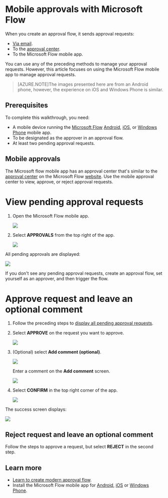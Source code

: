 <properties
    pageTitle="Use mobile devices to approve requests | Microsoft Flow"
    description="Use mobile devices to approve requests created in Microsoft Flow"
    services=""
    suite="flow"
    documentationCenter="na"
    authors="msftman"
    manager="anneta"
    editor=""
    tags=""/>

<tags
    ms.service="flow"
    ms.devlang="na"
    ms.topic="article"
    ms.tgt_pltfrm="na"
    ms.workload="na"
    ms.date="06/10/2017"
    ms.author="deonhe"/>

# Mobile approvals with Microsoft Flow

When you create an approval flow, it sends approval requests:

- [Via email](./modern-approvals.md/#from-email).
- To the [approval center](./modern-approvals.md/#from-the-approvals-center).
- To the Microsoft Flow mobile app.

You can use any of the preceding methods to manage your approval requests. However, this article focuses on using the Microsoft Flow mobile app to manage approval requests.

>[AZURE.NOTE]The images presented here are from an Android phone, however, the experience on iOS and Windows Phone is similar.

## Prerequisites

To complete this walkthrough, you need:

- A mobile device running the [Microsoft Flow](https://flow.microsoft.com) [Android](https://aka.ms/flowmobiledocsandroid), [iOS](https://aka.ms/flowmobiledocsios), or [Windows Phone](https://aka.ms/flowmobilewindows) mobile app.
- To be designated as the approver in an approval flow.
- At least two pending approval requests.

## Mobile approvals

The Microsoft flow mobile app has an approval center that's similar to the [approval center](https://flow.microsoft.com/manage/approvals/received) on the Microsoft Flow [website](https://flow.microsoft.com). Use the mobile approval center to view, approve, or reject approval requests.

# View pending approval requests

1. Open the Microsoft Flow mobile app.

    ![](./media/mobile-approvals/open-app.png)

1. Select **APPROVALS** from the top right of the app.

    ![](./media/mobile-approvals/select-approvals.png)

All pending approvals are displayed:

   ![](./media/mobile-approvals/show-pending-approval-requests.png)

If you don't see any pending approval requests, create an approval flow, set yourself as an approver, and then trigger the flow.

# Approve request and leave an optional comment

1. Follow the preceding steps to [display all pending approval requests](./mobile-approvals.md/#View-pending-approval-requests).

1. Select **APPROVE** on the request you want to approve.

    ![](./media/mobile-approvals/select-approve.png)

1. (Optional) select **Add comment (optional)**.

    ![](./media/mobile-approvals/select-add-comment.png)

    Enter a comment on the **Add comment** screen.

    ![](./media/mobile-approvals/enter-comment-for-approval.png)

1. Select **CONFIRM** in the top right corner of the app.

    ![](./media/mobile-approvals/tap-confirm-button.png)

The success screen displays:

![](./media/mobile-approvals/success-screen.png)

## Reject request and leave an optional comment

Follow the steps to approve a request, but select **REJECT** in the second step.

## Learn more

- [Learn to create modern approval flow](./modern-approvals.md).
- Install the Microsoft Flow mobile app for [Android](https://aka.ms/flowmobiledocsandroid), [iOS](https://aka.ms/flowmobiledocsios) or [Windows Phone](https://aka.ms/flowmobilewindows).
